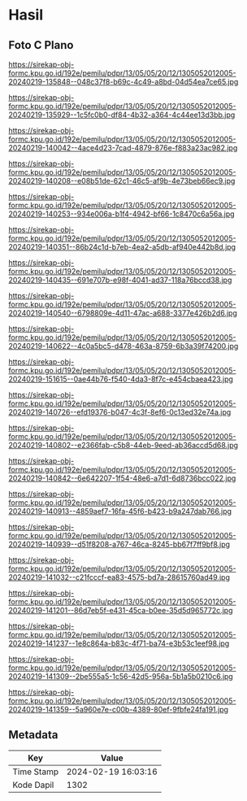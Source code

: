 # Hasil

## Foto C Plano

https://sirekap-obj-formc.kpu.go.id/192e/pemilu/pdpr/13/05/05/20/12/1305052012005-20240219-135848--048c37f8-b69c-4c49-a8bd-04d54ea7ce65.jpg

https://sirekap-obj-formc.kpu.go.id/192e/pemilu/pdpr/13/05/05/20/12/1305052012005-20240219-135929--1c5fc0b0-df84-4b32-a364-4c44ee13d3bb.jpg

https://sirekap-obj-formc.kpu.go.id/192e/pemilu/pdpr/13/05/05/20/12/1305052012005-20240219-140042--4ace4d23-7cad-4879-876e-f883a23ac982.jpg

https://sirekap-obj-formc.kpu.go.id/192e/pemilu/pdpr/13/05/05/20/12/1305052012005-20240219-140208--e08b51de-62c1-46c5-af9b-4e73beb66ec9.jpg

https://sirekap-obj-formc.kpu.go.id/192e/pemilu/pdpr/13/05/05/20/12/1305052012005-20240219-140253--934e006a-b1f4-4942-bf66-1c8470c6a56a.jpg

https://sirekap-obj-formc.kpu.go.id/192e/pemilu/pdpr/13/05/05/20/12/1305052012005-20240219-140351--86b24c1d-b7eb-4ea2-a5db-af940e442b8d.jpg

https://sirekap-obj-formc.kpu.go.id/192e/pemilu/pdpr/13/05/05/20/12/1305052012005-20240219-140435--691e707b-e98f-4041-ad37-118a76bccd38.jpg

https://sirekap-obj-formc.kpu.go.id/192e/pemilu/pdpr/13/05/05/20/12/1305052012005-20240219-140540--6798809e-4d11-47ac-a688-3377e426b2d6.jpg

https://sirekap-obj-formc.kpu.go.id/192e/pemilu/pdpr/13/05/05/20/12/1305052012005-20240219-140622--4c0a5bc5-d478-463a-8759-6b3a39f74200.jpg

https://sirekap-obj-formc.kpu.go.id/192e/pemilu/pdpr/13/05/05/20/12/1305052012005-20240219-151615--0ae44b76-f540-4da3-8f7c-e454cbaea423.jpg

https://sirekap-obj-formc.kpu.go.id/192e/pemilu/pdpr/13/05/05/20/12/1305052012005-20240219-140726--efd19376-b047-4c3f-8ef6-0c13ed32e74a.jpg

https://sirekap-obj-formc.kpu.go.id/192e/pemilu/pdpr/13/05/05/20/12/1305052012005-20240219-140802--e2366fab-c5b8-44eb-9eed-ab36accd5d68.jpg

https://sirekap-obj-formc.kpu.go.id/192e/pemilu/pdpr/13/05/05/20/12/1305052012005-20240219-140842--6e642207-1f54-48e6-a7d1-6d8736bcc022.jpg

https://sirekap-obj-formc.kpu.go.id/192e/pemilu/pdpr/13/05/05/20/12/1305052012005-20240219-140913--4859aef7-16fa-45f6-b423-b9a247dab766.jpg

https://sirekap-obj-formc.kpu.go.id/192e/pemilu/pdpr/13/05/05/20/12/1305052012005-20240219-140939--d51f8208-a767-46ca-8245-bb67f7ff9bf8.jpg

https://sirekap-obj-formc.kpu.go.id/192e/pemilu/pdpr/13/05/05/20/12/1305052012005-20240219-141032--c21fcccf-ea83-4575-bd7a-28615760ad49.jpg

https://sirekap-obj-formc.kpu.go.id/192e/pemilu/pdpr/13/05/05/20/12/1305052012005-20240219-141201--86d7eb5f-e431-45ca-b0ee-35d5d965772c.jpg

https://sirekap-obj-formc.kpu.go.id/192e/pemilu/pdpr/13/05/05/20/12/1305052012005-20240219-141237--1e8c864a-b83c-4f71-ba74-e3b53c1eef98.jpg

https://sirekap-obj-formc.kpu.go.id/192e/pemilu/pdpr/13/05/05/20/12/1305052012005-20240219-141309--2be555a5-1c56-42d5-956a-5b1a5b0210c6.jpg

https://sirekap-obj-formc.kpu.go.id/192e/pemilu/pdpr/13/05/05/20/12/1305052012005-20240219-141359--5a960e7e-c00b-4389-80ef-9fbfe24fa191.jpg


## Metadata

| Key        | Value               |
| ---------- | ------------------- |
| Time Stamp | 2024-02-19 16:03:16 |
| Kode Dapil | 1302                |



